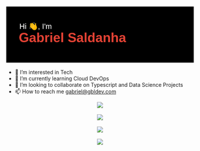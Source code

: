 ![](header.png)
- 👀 I’m interested in Tech
- 🌱 I’m currently learning Cloud DevOps
- 💞️ I’m looking to collaborate on Typescript and Data Science Projects
- 📫 How to reach me gabriel@gbldev.com

<!---
g-saldanha/g-saldanha is a ✨ special ✨ repository because its `README.md` (this file) appears on your GitHub profile.
You can click the Preview link to take a look at your changes.
--->

<p align="center">
   <img src="https://github-readme-stats.vercel.app/api/top-langs/?username=g-saldanha&layout=compact">
</p>
<p align="center">
   <picture>
<source 
  srcset="https://github-readme-stats.vercel.app/api?username=g-saldanha&show_icons=true&theme=dracula"
  media="(prefers-color-scheme: dark)"
/>
<source
  srcset="https://github-readme-stats.vercel.app/api?username=g-saldanha&show_icons=true"
  media="(prefers-color-scheme: dark), (prefers-color-scheme: no-preference)"
/>
<img src="https://github-readme-stats.vercel.app/api?username=g-saldanha&show_icons=true" />
</picture>
</p>
<p align="center">
   <img src="https://github-profile-trophy.vercel.app/?username=g-saldanha&theme=onedark">
</p>
<p align="center">
   <img src="http://github-readme-streak-stats.herokuapp.com?user=g-saldanha&theme=dracula">
</p>

